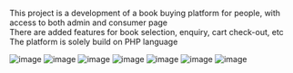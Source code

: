 This project is a development of a book buying platform for people, with access to both admin and consumer page  
There are added features for book selection, enquiry, cart check-out, etc  
The platform is solely build on PHP language


![image](https://github.com/saharsh3008/wedev2/assets/124720803/1eefecc0-c97c-428a-abee-330496cfe139)
![image](https://github.com/saharsh3008/wedev2/assets/124720803/ee473598-310e-4780-8567-053f283b426e)
![image](https://github.com/saharsh3008/wedev2/assets/124720803/0931ccc8-f952-4ed7-9aaa-46f11693df8a)
![image](https://github.com/saharsh3008/wedev2/assets/124720803/b1bb359b-3c63-4ab0-82fd-7cc09c368893)
![image](https://github.com/saharsh3008/wedev2/assets/124720803/4386ccda-d7c9-4a40-93d8-14073ec14e1c)
![image](https://github.com/saharsh3008/wedev2/assets/124720803/9336e44a-71da-4f80-ba9e-4b9da76fb950)
![image](https://github.com/saharsh3008/wedev2/assets/124720803/31ba6025-cda6-4dcd-a683-705ce8cfd717)
